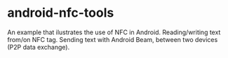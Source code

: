 # android-nfc-tools
An example that ilustrates the use of NFC in Android. Reading/writing text from/on NFC tag. Sending text with Android Beam, between two devices (P2P data exchange).

